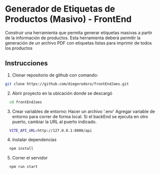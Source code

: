 
# Generador de Etiquetas de Productos (Masivo) - FrontEnd

Construir una herramienta que permita generar etiquetas masivas a partir de la información de productos. Esta herramienta deberá permitir la generación de un archivo PDF con etiquetas listas para imprimir de todos los productos




## Instrucciones

1. Clonar repositorio de github con comando: 

```bash  
git clone https://github.com/diegorodoro/frontEndJaes.git
```

2. Abrir proyecto en la ubicación donde se descargó

```bash
  cd frontEndJaes
```

3. Crear variables de entorno: Hacer un archivo '.env'
Agregar variable de entorno para correr de forma local. 
Si el backEnd se ejecuta en otro puerto, cambiar la URL al puerto indicado.

```bash
  VITE_API_URL=http://127.0.0.1:8000/api
```

4. Instalar dependencias

```bash
  npm install
```

5. Correr el servidor

```bash
  npm run start
```
